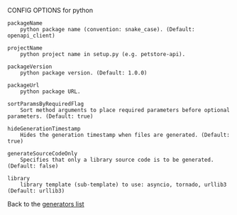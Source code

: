 
CONFIG OPTIONS for python

	packageName
	    python package name (convention: snake_case). (Default: openapi_client)

	projectName
	    python project name in setup.py (e.g. petstore-api).

	packageVersion
	    python package version. (Default: 1.0.0)

	packageUrl
	    python package URL.

	sortParamsByRequiredFlag
	    Sort method arguments to place required parameters before optional parameters. (Default: true)

	hideGenerationTimestamp
	    Hides the generation timestamp when files are generated. (Default: true)

	generateSourceCodeOnly
	    Specifies that only a library source code is to be generated. (Default: false)

	library
	    library template (sub-template) to use: asyncio, tornado, urllib3 (Default: urllib3)

Back to the [generators list](README.md)

